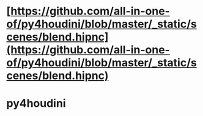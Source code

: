 # [https://github.com/all-in-one-of/py4houdini/blob/master/_static/scenes/blend.hipnc](https://github.com/all-in-one-of/py4houdini/blob/master/_static/scenes/blend.hipnc)

# py4houdini
